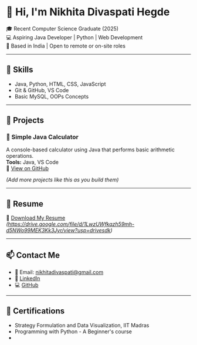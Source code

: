 # 👋 Hi, I'm Nikhita Divaspati Hegde

🎓 Recent Computer Science Graduate (2025)  
💻 Aspiring Java Developer | Python | Web Development  
📍 Based in India | Open to remote or on-site roles

---

## 🔧 Skills

- Java, Python, HTML, CSS, JavaScript
- Git & GitHub, VS Code
- Basic MySQL, OOPs Concepts

---

## 💼 Projects

### 🔹 Simple Java Calculator  
A console-based calculator using Java that performs basic arithmetic operations.  
**Tools:** Java, VS Code  
🔗 [View on GitHub](https://github.com/Nikhita-divaspati/java-calculator)

*(Add more projects like this as you build them)*

---

## 🧾 Resume

📄 [Download My Resume](#) *(https://drive.google.com/file/d/1LwzUWfkazh59mh-d5NWo99MEK3Kk3Jyr/view?usp=drivesdk)*

---

## 📫 Contact Me

- 📧 Email: nikhitadivaspati@gmail.com 
- 💼 [LinkedIn](https://www.linkedin.com/in/nikhita-hegde-b0a3a1377)  
- 💻 [GitHub](https://github.com/Nikhita-divaspati)

---

## 🏅 Certifications

- Strategy Formulation and Data Visualization, IIT Madras
- Programming with Python - A Beginner's course
- 


